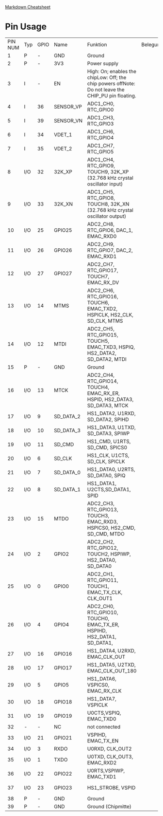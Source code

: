 [Markdown Cheatsheet](https://github.com/adam-p/markdown-here/wiki/Markdown-Cheatsheet#tables)

# Pin Usage 

|         |     |      |             |                                                                                                      |          |                       |                       |           |
| ------- | --- | ---- | ----------- | ---------------------------------------------------------------------------------------------------- | -------- | --------------------- | --------------------- | --------- |
| PIN NUM | Typ | GPIO |  Name       | Funktion                                                                                             | Belegung | Verwendung im Projekt | Baugruppe             | Bemerkung |
| 1       | P   | \-   | GND         | Ground                                                                                               |          |                       |                       |           |
| 2       | P   | \-   | 3V3         | Power supply                                                                                         |          |                       |                       |           |
| 3       | I   | \-   | EN          | High: On; enables the chipLow: Off; the chip powers offNote: Do not leave the CHIP\_PU pin floating. |          | Reset                 | Button(Reset)         |           |
| 4       | I   | 36   | SENSOR\_VP  | ADC1\_CH0,  RTC\_GPIO0                                                                               |          |                       |                       |           |
| 5       | I   | 39   | SENSOR\_VN  | ADC1\_CH3,  RTC\_GPIO3                                                                               |          |                       |                       |           |
| 6       | I   | 34   | VDET\_1     | ADC1\_CH6,  RTC\_GPIO4                                                                               |          |                       |                       |           |
| 7       | I   | 35   | VDET\_2     | ADC1\_CH7,  RTC\_GPIO5                                                                               |          |                       |                       |           |
| 8       | I/O | 32   | 32K\_XP     | ADC1\_CH4,  RTC\_GPIO9,  TOUCH9,   32K\_XP (32.768 kHz crystal oscillator input)                     |          | GPIO32                | ADS8028(Chip Select)  |           |
| 9       | I/O | 33   | 32K\_XN     | ADC1\_CH5,  RTC\_GPIO8,  TOUCH8,   32K\_XN (32.768 kHz crystal oscillator output)                    |          | GPIO33                | LED (Status Logging)  |           |
| 10      | I/O | 25   | GPIO25      | ADC2\_CH8,  RTC\_GPIO6,  DAC\_1,  EMAC\_RXD0                                                         |          |                       |                       |           |
| 11      | I/O | 26   | GPIO26      | ADC2\_CH9,  RTC\_GPIO7,  DAC\_2,  EMAC\_RXD1                                                         |          |                       |                       |           |
| 12      | I/O | 27   | GPIO27      | ADC2\_CH7,  RTC\_GPIO17, TOUCH7,  EMAC\_RX\_DV                                                       |          | GPIO17                | Piezo Buzzer          |           |
| 13      | I/O | 14   | MTMS        | ADC2\_CH6,  RTC\_GPIO16, TOUCH6,   EMAC\_TXD2,  HSPICLK,  HS2\_CLK,      SD\_CLK,       MTMS         |          | SD\_CLK               | SD                    |           |
| 14      | I/O | 12   | MTDI        | ADC2\_CH5,  RTC\_GPIO15, TOUCH5,   EMAC\_TXD3,  HSPIQ,     HS2\_DATA2, SD\_DATA2,  MTDI              |          | SD\_DATA2             | SD                    |           |
| 15      | P   | \-   | GND         | Ground                                                                                               |          |                       |                       |           |
| 16      | I/O | 13   | MTCK        | ADC2\_CH4,  RTC\_GPIO14, TOUCH4,   EMAC\_RX\_ER, HSPID,     HS2\_DATA3, SD\_DATA3,  MTCK             |          | SD\_DATA3             | SD                    |           |
| 17      | I/O | 9    | SD\_DATA\_2 | HS1\_DATA2,  U1RXD,  SD\_DATA2,  SPIHD                                                               |          |                       |                       |           |
| 18      | I/O | 10   | SD\_DATA\_3 | HS1\_DATA3,  U1TXD,  SD\_DATA3,  SPIWP                                                               |          |                       |                       |           |
| 19      | I/O | 11   | SD\_CMD     | HS1\_CMD,     U1RTS,   SD\_CMD,     SPICS0                                                           |          |                       |                       |           |
| 20      | I/O | 6    | SD\_CLK     | HS1\_CLK,       U1CTS,   SD\_CLK,       SPICLK                                                       |          |                       |                       |           |
| 21      | I/O | 7    | SD\_DATA\_0 | HS1\_DATA0,  U2RTS,   SD\_DATA0, SPIQ                                                                |          |                       |                       |           |
| 22      | I/O | 8    | SD\_DATA\_1 | HS1\_DATA1,  U2CTS,SD\_DATA1,  SPID                                                                  |          |                       |                       |           |
| 23      | I/O | 15   | MTDO        | ADC2\_CH3,  RTC\_GPIO13, TOUCH3,   EMAC\_RXD3,  HSPICS0,  HS2\_CMD,    SD\_CMD,     MTDO             |          | SD\_CMD               | SD                    |           |
| 24      | I/O | 2    | GPIO2       | ADC2\_CH2,  RTC\_GPIO12, TOUCH2,                           HSPIWP,   HS2\_DATA0, SD\_DATA0           |          | SD\_DATA0             | SD                    |           |
| 25      | I/O | 0    | GPIO0       | ADC2\_CH1,  RTC\_GPIO11, TOUCH1,   EMAC\_TX\_CLK, CLK\_OUT1                                          |          | Flashing              | Auto-Flash-Circuit    |           |
| 26      | I/O | 4    | GPIO4       | ADC2\_CH0,  RTC\_GPIO10, TOUCH0,   EMAC\_TX\_ER, HSPIHD,   HS2\_DATA1, SD\_DATA1,                    |          | SD\_DATA1             | SD                    |           |
| 27      | I/O | 16   | GPIO16      | HS1\_DATA4,  U2RXD,                           EMAC\_CLK\_OUT                                         |          | GPIO16                | Button (Logging)      |           |
| 28      | I/O | 17   | GPIO17      | HS1\_DATA5,  U2TXD,                           EMAC\_CLK\_OUT\_180                                    |          | GPIO17                | Button(Marker)        |           |
| 29      | I/O | 5    | GPIO5       | HS1\_DATA6,  VSPICS0,   EMAC\_RX\_CLK                                                                |          | VSPICS0               | LS7366R (Chip Select) |           |
| 30      | I/O | 18   | GPIO18      | HS1\_DATA7,   VSPICLK                                                                                |          | VSPICLK               | SPI                   |           |
| 31      | I/O | 19   | GPIO19      | U0CTS,VSPIQ,                 EMAC\_TXD0                                                              |          | VSPIQ (MISO)          | SPI                   |           |
| 32      | \-  | \-   | NC          | not connected                                                                                        |          |                       |                       |           |
| 33      | I/O | 21   | GPIO21      | VSPIHD, EMAC\_TX\_EN                                                                                 |          |                       |                       |           |
| 34      | I/O | 3    | RXDO        | U0RXD, CLK\_OUT2                                                                                     |          |                       |                       |           |
| 35      | I/O | 1    | TXDO        | U0TXD, CLK\_OUT3, EMAC\_RXD2                                                                         |          |                       |                       |           |
| 36      | I/O | 22   | GPIO22      | U0RTS,VSPIWP,              EMAC\_TXD1                                                                |          |                       |                       |           |
| 37      | I/O | 23   | GPIO23      | HS1\_STROBE, VSPID                                                                                   |          | VSPID (MOSI)          | SPI                   |           |
| 38      | P   | \-   | GND         | Ground                                                                                               |          |                       |                       |           |
| 39      | P   | \-   | GND         | Ground (Chipmitte)                                                                                   |          |                       |                       |           |
